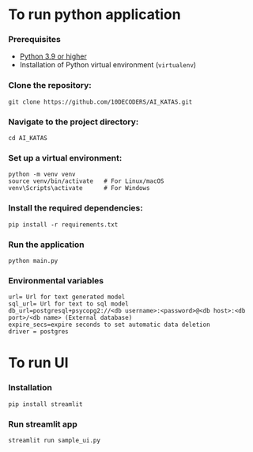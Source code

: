 # To run python application

### Prerequisites

- [Python 3.9 or higher](https://www.geeksforgeeks.org/how-to-install-python-on-linux/)
- Installation of Python virtual environment (`virtualenv`)

### Clone the repository:

```
git clone https://github.com/10DECODERS/AI_KATAS.git
```

### Navigate to the project directory:

```
cd AI_KATAS
```

### Set up a virtual environment:

```
python -m venv venv
source venv/bin/activate   # For Linux/macOS
venv\Scripts\activate      # For Windows
```

### Install the required dependencies:

```
pip install -r requirements.txt
```

### Run the application

```
python main.py
```

### Environmental variables

```
url= Url for text generated model
sql_url= Url for text to sql model
db_url=postgresql+psycopg2://<db username>:<password>@<db host>:<db port>/<db name> (External database)
expire_secs=expire seconds to set automatic data deletion
driver = postgres
```

# To run UI

### Installation

```
pip install streamlit
```

### Run streamlit app

```
streamlit run sample_ui.py
```
